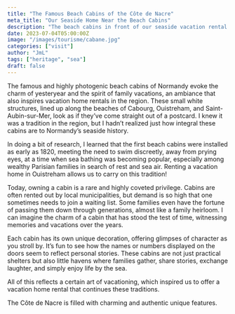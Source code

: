 ```yaml
---
title: "The Famous Beach Cabins of the Côte de Nacre"
meta_title: "Our Seaside Home Near the Beach Cabins"
description: "The beach cabins in front of our seaside vacation rental."
date: 2023-07-04T05:00:00Z
image: "/images/tourisme/cabane.jpg"
categories: ["visit"]
author: "JmL"
tags: ["heritage", "sea"]
draft: false
---
```


The famous and highly photogenic beach cabins of Normandy evoke the charm of yesteryear and the spirit of family vacations, an ambiance that also inspires vacation home rentals in the region. These small white structures, lined up along the beaches of Cabourg, Ouistreham, and Saint-Aubin-sur-Mer, look as if they’ve come straight out of a postcard. I knew it was a tradition in the region, but I hadn’t realized just how integral these cabins are to Normandy’s seaside history.

In doing a bit of research, I learned that the first beach cabins were installed as early as 1820, meeting the need to swim discreetly, away from prying eyes, at a time when sea bathing was becoming popular, especially among wealthy Parisian families in search of rest and sea air. Renting a vacation home in Ouistreham allows us to carry on this tradition!

Today, owning a cabin is a rare and highly coveted privilege. Cabins are often rented out by local municipalities, but demand is so high that one sometimes needs to join a waiting list. Some families even have the fortune of passing them down through generations, almost like a family heirloom. I can imagine the charm of a cabin that has stood the test of time, witnessing memories and vacations over the years.

Each cabin has its own unique decoration, offering glimpses of character as you stroll by. It’s fun to see how the names or numbers displayed on the doors seem to reflect personal stories. These cabins are not just practical shelters but also little havens where families gather, share stories, exchange laughter, and simply enjoy life by the sea.

All of this reflects a certain art of vacationing, which inspired us to offer a vacation home rental that continues these traditions.

The Côte de Nacre is filled with charming and authentic unique features.
